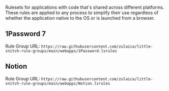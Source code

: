 Rulesets for applications with code that's shared across different platforms.
These rules are applied to any process to simplify their use regardless of
whether the application native to the OS or is launched from a browser.

## 1Password 7

Rule Group URL:
`https://raw.githubusercontent.com/zulaica/little-snitch-rule-groups/main/webapps/1Password.lsrules`

## Notion

Rule Group URL:
`https://raw.githubusercontent.com/zulaica/little-snitch-rule-groups/main/webapps/Notion.lsrules`
